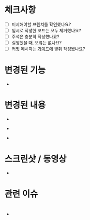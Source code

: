 # 체크사항
- [ ] 머지해야할 브렌치를 확인했나요?
- [ ] 임시로 작성한 코드는 모두 제거했나요?
- [ ] 주석은 충분히 작성했나요?
- [ ] 실행했을 때, 오류는 없나요?
- [ ] 커밋 메시지는 [가이드](https://docs.google.com/document/d/1bDgWctGEprMvLzV5OpuZV1-BCnrhVVJ19cd8D9tFArU/edit#heading=h.jgj6vfjils4q)에 맞춰 작성됐나요?

# 변경된 기능
- 

# 변경된 내용
- 
> 
- 
> 
- 
> 

# 스크린샷 / 동영상
* 

# 관련 이슈
- #
